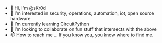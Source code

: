 - 👋 Hi, I’m @sKr0d
- 👀 I’m interested in security, operations, automation, iot, open source hardware
- 🌱 I’m currently learning CircuitPython
- 💞️ I’m looking to collaborate on fun stuff that intersects with the above
- 📫 How to reach me ... If you know you, you know where to find me.

<!---
sKr0d/sKr0d is a ✨ special ✨ repository because its `README.md` (this file) appears on your GitHub profile.
You can click the Preview link to take a look at your changes.
--->
